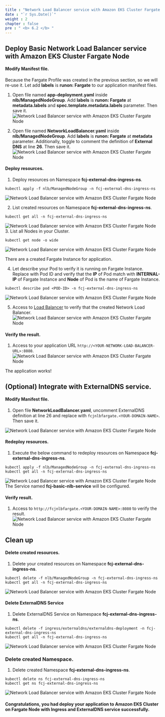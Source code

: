 ```yaml
---
title : "Network Load Balancer service with Amazon EKS Cluster Fargate Node"
date : "`r Sys.Date()`"
weight : 2
chapter : false
pre : " <b> 6.2 </b> "
---
```


## Deploy Basic Network Load Balancer service with Amazon EKS Cluster Fargate Node
#### Modify Manifest file.
Because the Fargate Profile was created in the previous section, so we will re-use it. Let add **labels** is **runon: Fargate** to our application manifest files.
1. Open file named **app-deployment.yaml** inside **nlb/ManagedNodeGroup**. Add **labels** is **runon: Fargate** at **metadata.labels** and **spec.template.metadata.labels** parameter. Then save it.
![Network Load Balancer service with Amazon EKS Cluster Fargate Node](../../images/6.nlbwitheks/6.2.nlbwitheksfargatenode/6.2.1.nlbwitheksfargatenode.png?pc=90pt)

2. Open file named **NetworkLoadBalancer.yaml** inside **nlb/ManagedNodeGroup**. Add **labels** is **runon: Fargate** at **metadata** parameter. Additionally, toggle to comment the definition of **External DNS** at line **26**. Then save it. 
![Network Load Balancer service with Amazon EKS Cluster Fargate Node](../../images/6.nlbwitheks/6.2.nlbwitheksfargatenode/6.2.2.nlbwitheksfargatenode.png?pc=90pt)

#### Deploy resources.
1. Deploy resources on Namespace **fcj-external-dns-ingress-ns**.
```
kubectl apply -f nlb/ManagedNodeGroup -n fcj-external-dns-ingress-ns
```
![Network Load Balancer service with Amazon EKS Cluster Fargate Node](../../images/6.nlbwitheks/6.2.nlbwitheksfargatenode/6.2.3.nlbwitheksfargatenode.png?pc=90pt)

2. List created resources on Namespace **fcj-external-dns-ingress-ns**.
```
kubectl get all -n fcj-external-dns-ingress-ns
```
![Network Load Balancer service with Amazon EKS Cluster Fargate Node](../../images/6.nlbwitheks/6.2.nlbwitheksfargatenode/6.2.4.nlbwitheksfargatenode.png?pc=90pt)
3. List all Nodes in your Cluster.
```
kubectl get node -o wide
```
![Network Load Balancer service with Amazon EKS Cluster Fargate Node](../../images/6.nlbwitheks/6.2.nlbwitheksfargatenode/6.2.5.nlbwitheksfargatenode.png?pc=90pt)

There are a created Fargate Instance for application.

4. Let describe your Pod to verify it is running on Fargate Instance. Replace with Pod ID and verify that the **IP** of Pod match with **INTERNAL-IP** of Fargate Instance and **Node** of Pod is the name of Fargate Instance.
```
kubectl describe pod <POD-ID> -n fcj-external-dns-ingress-ns
```
![Network Load Balancer service with Amazon EKS Cluster Fargate Node](../../images/6.nlbwitheks/6.2.nlbwitheksfargatenode/6.2.7.nlbwitheksfargatenode.png?pc=90pt)


5. Access to  [Load Balancer](https://ap-southeast-1.console.aws.amazon.com/ec2/home?region=ap-southeast-1#LoadBalancers:v=3) to verify that the created Network Load Balancer.
![Network Load Balancer service with Amazon EKS Cluster Fargate Node](../../images/6.nlbwitheks/6.2.nlbwitheksfargatenode/6.2.6.nlbwitheksfargatenode.png?pc=90pt)


#### Verify the result.
1. Access to your application URL ```http://<YOUR-NETWORK-LOAD-BALANCER-URL>:8080```.
![Network Load Balancer service with Amazon EKS Cluster Fargate Node](../../images/6.nlbwitheks/6.2.nlbwitheksfargatenode/6.2.8.nlbwitheksfargatenode.png?pc=90pt)

The application works!

## (Optional) Integrate with ExternalDNS service.
#### Modify Manifest file.
1. Open file **NetworkLoadBalancer.yaml**, uncomment ExternalDNS definition at line 26 and replace with ```fcjnlbfargate.<YOUR-DOMAIN-NAME>```. Then save it.

![Network Load Balancer service with Amazon EKS Cluster Fargate Node](../../images/6.nlbwitheks/6.2.nlbwitheksfargatenode/6.2.9.nlbwitheksfargatenode.png?pc=90pt)

#### Redeploy resources.
1. Execute the below command to redeploy resources on Namespace **fcj-external-dns-ingress-ns**.
```
kubectl apply -f nlb/ManagedNodeGroup -n fcj-external-dns-ingress-ns
kubectl get all -n fcj-external-dns-ingress-ns
```
![Network Load Balancer service with Amazon EKS Cluster Fargate Node](../../images/6.nlbwitheks/6.2.nlbwitheksfargatenode/6.2.10.nlbwitheksfargatenode.png?pc=90pt)
The Service named **fcj-basic-nlb-service** will be configured.

#### Verify result.
1. Access to ```http://fcjnlbfargate.<YOUR-DOMAIN-NAME>:8080``` to verify the result.
![Network Load Balancer service with Amazon EKS Cluster Fargate Node](../../images/6.nlbwitheks/6.2.nlbwitheksfargatenode/6.2.11.nlbwitheksfargatenode.png?pc=90pt)


## Clean up
#### Delete created resources.
1. Delete your created resources on Namespace **fcj-external-dns-ingress-ns**.
```
kubectl delete -f nlb/ManagedNodeGroup -n fcj-external-dns-ingress-ns
kubectl get all -n fcj-external-dns-ingress-ns
```
![Network Load Balancer service with Amazon EKS Cluster Fargate Node](../../images/6.nlbwitheks/6.2.nlbwitheksfargatenode/6.2.12.nlbwitheksfargatenode.png?pc=90pt)

#### Delete ExternalDNS Service
1. Delete ExternalDNS Service on Namespace **fcj-external-dns-ingress-ns**.
```
kubectl delete -f ingress/externaldns/externaldns-deployment -n fcj-external-dns-ingress-ns
kubectl get all -n fcj-external-dns-ingress-ns
```
![Network Load Balancer service with Amazon EKS Cluster Fargate Node](../../images/6.nlbwitheks/6.2.nlbwitheksfargatenode/6.2.13.nlbwitheksfargatenode.png?pc=90pt)

### Delete created Namespace.
1. Delete created Namespace **fcj-external-dns-ingress-ns**.
```
kubectl delete ns fcj-external-dns-ingress-ns
kubectl get ns fcj-external-dns-ingress-ns
```
![Network Load Balancer service with Amazon EKS Cluster Fargate Node](../../images/6.nlbwitheks/6.2.nlbwitheksfargatenode/6.2.14.nlbwitheksfargatenode.png?pc=90pt)

#### Congratulations, you had deploy your application to Amazon EKS Cluster on Fargate Node with Ingress and ExternalDNS service successfully.